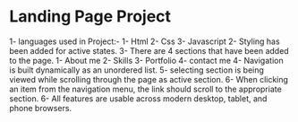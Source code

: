 # Landing Page Project

1- languages used in Project:-
     1- Html
     2- Css
     3- Javascript
2- Styling has been added for active states.
3- There are 4 sections that have been added to the page.
     1- About me
     2- Skills
     3- Portfolio
     4- contact me
4- Navigation is built dynamically as an unordered list.
5- selecting section is being viewed while scrolling through the page as active section. 
6- When clicking an item from the navigation menu, the link should scroll to the appropriate section. 
6- All features are usable across modern desktop, tablet, and phone browsers. 
